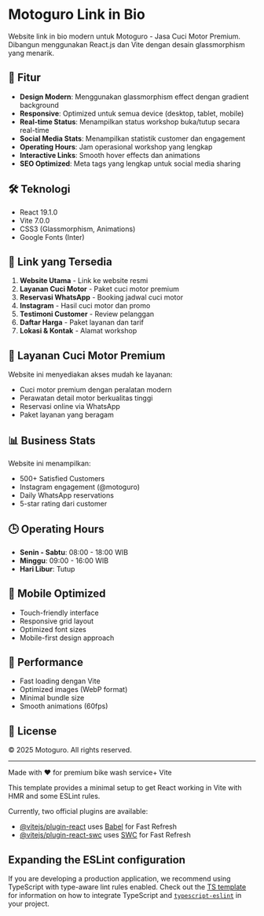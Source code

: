 # Motoguro Link in Bio

Website link in bio modern untuk Motoguro - Jasa Cuci Motor Premium. Dibangun menggunakan React.js dan Vite dengan desain glassmorphism yang menarik.

## 🚀 Fitur

- **Design Modern**: Menggunakan glassmorphism effect dengan gradient background
- **Responsive**: Optimized untuk semua device (desktop, tablet, mobile)
- **Real-time Status**: Menampilkan status workshop buka/tutup secara real-time
- **Social Media Stats**: Menampilkan statistik customer dan engagement
- **Operating Hours**: Jam operasional workshop yang lengkap
- **Interactive Links**: Smooth hover effects dan animations
- **SEO Optimized**: Meta tags yang lengkap untuk social media sharing

## 🛠️ Teknologi

- React 19.1.0
- Vite 7.0.0
- CSS3 (Glassmorphism, Animations)
- Google Fonts (Inter)

## 📱 Link yang Tersedia

1. **Website Utama** - Link ke website resmi
2. **Layanan Cuci Motor** - Paket cuci motor premium
3. **Reservasi WhatsApp** - Booking jadwal cuci motor
4. **Instagram** - Hasil cuci motor dan promo
5. **Testimoni Customer** - Review pelanggan
6. **Daftar Harga** - Paket layanan dan tarif
7. **Lokasi & Kontak** - Alamat workshop

## 🧽 Layanan Cuci Motor Premium

Website ini menyediakan akses mudah ke layanan:
- Cuci motor premium dengan peralatan modern
- Perawatan detail motor berkualitas tinggi
- Reservasi online via WhatsApp
- Paket layanan yang beragam

## 📊 Business Stats

Website ini menampilkan:
- 500+ Satisfied Customers
- Instagram engagement (@motoguro)
- Daily WhatsApp reservations
- 5-star rating dari customer

## 🕒 Operating Hours

- **Senin - Sabtu**: 08:00 - 18:00 WIB
- **Minggu**: 09:00 - 16:00 WIB
- **Hari Libur**: Tutup

## 📱 Mobile Optimized

- Touch-friendly interface
- Responsive grid layout
- Optimized font sizes
- Mobile-first design approach

## 🌟 Performance

- Fast loading dengan Vite
- Optimized images (WebP format)
- Minimal bundle size
- Smooth animations (60fps)

## 📄 License

© 2025 Motoguro. All rights reserved.

---

Made with ❤️ for premium bike wash service+ Vite

This template provides a minimal setup to get React working in Vite with HMR and some ESLint rules.

Currently, two official plugins are available:

- [@vitejs/plugin-react](https://github.com/vitejs/vite-plugin-react/blob/main/packages/plugin-react) uses [Babel](https://babeljs.io/) for Fast Refresh
- [@vitejs/plugin-react-swc](https://github.com/vitejs/vite-plugin-react/blob/main/packages/plugin-react-swc) uses [SWC](https://swc.rs/) for Fast Refresh

## Expanding the ESLint configuration

If you are developing a production application, we recommend using TypeScript with type-aware lint rules enabled. Check out the [TS template](https://github.com/vitejs/vite/tree/main/packages/create-vite/template-react-ts) for information on how to integrate TypeScript and [`typescript-eslint`](https://typescript-eslint.io) in your project.
